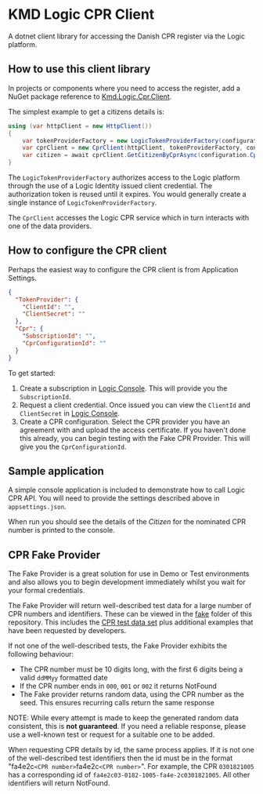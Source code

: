 # KMD Logic CPR Client

A dotnet client library for accessing the Danish CPR register via the Logic platform.

## How to use this client library

In projects or components where you need to access the register, add a NuGet package reference to [Kmd.Logic.Cpr.Client](https://www.nuget.org/packages/Kmd.Logic.Cpr.Client).

The simplest example to get a citizens details is:

```csharp
using (var httpClient = new HttpClient())
{
    var tokenProviderFactory = new LogicTokenProviderFactory(configuration.TokenProvider);
    var cprClient = new CprClient(httpClient, tokenProviderFactory, configuration.Cpr);
    var citizen = await cprClient.GetCitizenByCprAsync(configuration.CprNumber).ConfigureAwait(false);
}
```

The `LogicTokenProviderFactory` authorizes access to the Logic platform through the use of a Logic Identity issued client credential. The authorization token is reused until it  expires. You would generally create a single instance of `LogicTokenProviderFactory`.

The `CprClient` accesses the Logic CPR service which in turn interacts with one of the data providers.

## How to configure the CPR client

Perhaps the easiest way to configure the CPR client is from Application Settings.

```json
{
  "TokenProvider": {
    "ClientId": "",
    "ClientSecret": ""
  },
  "Cpr": {
    "SubscriptionId": "",
    "CprConfigurationId": ""
  }
}
```

To get started:

1. Create a subscription in [Logic Console](https://console.kmdlogic.io). This will provide you the `SubscriptionId`.
2. Request a client credential. Once issued you can view the `ClientId` and `ClientSecret` in [Logic Console](https://console.kmdlogic.io).
3. Create a CPR configuration. Select the CPR provider you have an agreement with and upload the access certificate. If you haven't done this already, you can begin testing with the Fake CPR Provider. This will give you the `CprConfigurationId`.

## Sample application

A simple console application is included to demonstrate how to call Logic CPR API. You will need to provide the settings described above in `appsettings.json`.

When run you should see the details of the _Citizen_ for the nominated CPR number is printed to the console.

## CPR Fake Provider

The Fake Provider is a great solution for use in Demo or Test environments and also allows you to begin development immediately whilst you wait for your formal credentials.

The Fake Provider will return well-described test data for a large number of CPR numbers and identifiers. These can be viewed in the [fake](./fake) folder of this repository. This includes the [CPR test data set](https://cprservicedesk.atlassian.net/wiki/spaces/CPR/pages/11436127/Testdata) plus additional examples that have been requested by developers.

If not one of the well-described tests, the Fake Provider exhibits the following behaviour:

- The CPR number must be 10 digits long, with the first 6 digits being a valid `ddMMyy` formatted date
- If the CPR number ends in `000`, `001` or `002` it returns NotFound
- The Fake provider returns random data, using the CPR number as the seed. This ensures recurring calls return the same response

NOTE: While every attempt is made to keep the generated random data consistent, this is **not guaranteed**. If you need a reliable response, please use a well-known test or request for a suitable one to be added.

When requesting CPR details by id, the same process applies. If it is not one of the well-described test identifiers then the id must be in the format "fa4e2c`<CPR number>`fa4e2c`<CPR number>`". For example, the CPR `0301821005` has a corresponding id of `fa4e2c03-0182-1005-fa4e-2c0301821005`. All other identifiers will return NotFound.
